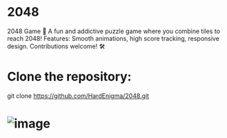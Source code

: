 # 2048
 2048 Game 🧩 A fun and addictive puzzle game where you combine tiles to reach 2048! Features: Smooth animations, high score tracking, responsive design. Contributions welcome! 🛠️
# Clone the repository:
git clone https://github.com/HardEnigma/2048.git 
# ![image](https://github.com/user-attachments/assets/cd2c6436-b7f1-4e8f-8717-07f6dd998fb0)
